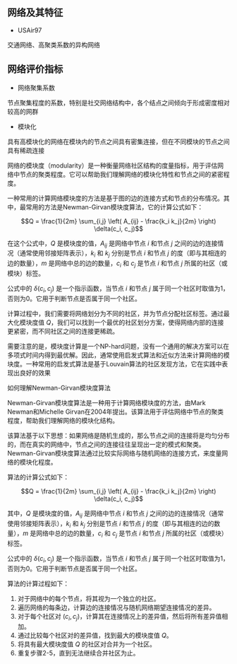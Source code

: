 ## 网络及其特征

- USAir97

交通网络、高聚类系数的异构网络

## 网络评价指标

- 网络聚集系数

节点聚集程度的系数，特别是社交网络结构中，各个结点之间倾向于形成密度相对较高的网群

- 模块化

具有高模块化的网络在模块内的节点之间具有密集连接，但在不同模块的节点之间具有稀疏连接

网络的模块度（modularity）是一种衡量网络社区结构的度量指标，用于评估网络中节点的聚类程度。它可以帮助我们理解网络的模块化特性和节点之间的紧密程度。

一种常用的计算网络模块度的方法是基于图的边的连接方式和节点的分布情况。其中，最常用的方法是Newman-Girvan模块度算法，它的计算公式如下：

$$Q = \frac{1}{2m} \sum_{i,j} \left( A_{ij} - \frac{k_i k_j}{2m} \right) \delta(c_i, c_j)$$

在这个公式中，$Q$ 是模块度的值，$A_{ij}$ 是网络中节点 $i$ 和节点 $j$ 之间的边的连接情况（通常使用邻接矩阵表示），$k_i$ 和 $k_j$ 分别是节点 $i$ 和节点 $j$ 的度（即与其相连的边的数量），$m$ 是网络中总的边的数量，$c_i$ 和 $c_j$ 是节点 $i$ 和节点 $j$ 所属的社区（或模块）标签。

公式中的 $\delta(c_i, c_j)$ 是一个指示函数，当节点 $i$ 和节点 $j$ 属于同一个社区时取值为1，否则为0。它用于判断节点是否属于同一个社区。

计算过程中，我们需要将网络划分为不同的社区，并为节点分配社区标签。通过最大化模块度值 $Q$，我们可以找到一个最优的社区划分方案，使得网络内部的连接更紧密，而不同社区之间的连接更稀疏。

需要注意的是，模块度计算是一个NP-hard问题，没有一个通用的解决方案可以在多项式时间内得到最优解。因此，通常使用启发式算法和近似方法来计算网络的模块度。一种常用的启发式算法是基于Louvain算法的社区发现方法，它在实践中表现出良好的效果





如何理解Newman-Girvan模块度算法



Newman-Girvan模块度算法是一种用于计算网络模块度的方法，由Mark Newman和Michelle Girvan在2004年提出。该算法用于评估网络中节点的聚类程度，帮助我们理解网络的模块化结构。

该算法基于以下思想：如果网络是随机生成的，那么节点之间的连接将是均匀分布的，而在真实的网络中，节点之间的连接往往呈现出一定的模式和聚类。Newman-Girvan模块度算法通过比较实际网络与随机网络的连接方式，来度量网络的模块化程度。

算法的计算公式如下：

$$Q = \frac{1}{2m} \sum_{i,j} \left( A_{ij} - \frac{k_i k_j}{2m} \right) \delta(c_i, c_j)$$

其中，$Q$ 是模块度的值，$A_{ij}$ 是网络中节点 $i$ 和节点 $j$ 之间的边的连接情况（通常使用邻接矩阵表示），$k_i$ 和 $k_j$ 分别是节点 $i$ 和节点 $j$ 的度（即与其相连的边的数量），$m$ 是网络中总的边的数量，$c_i$ 和 $c_j$ 是节点 $i$ 和节点 $j$ 所属的社区（或模块）标签。

公式中的 $\delta(c_i, c_j)$ 是一个指示函数，当节点 $i$ 和节点 $j$ 属于同一个社区时取值为1，否则为0。它用于判断节点是否属于同一个社区。

算法的计算过程如下：

1. 对于网络中的每个节点，将其视为一个独立的社区。
2. 遍历网络的每条边，计算边的连接情况与随机网络期望连接情况的差异。
3. 对于每个社区对 $(c_i, c_j)$，计算其在连接情况上的差异值，然后将所有差异值相加。
4. 通过比较每个社区对的差异值，找到最大的模块度值 $Q$。
5. 将具有最大模块度值 $Q$ 的社区对合并为一个社区。
6. 重复步骤2-5，直到无法继续合并社区为止。